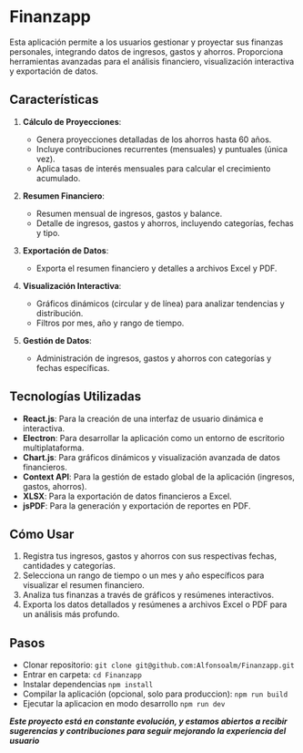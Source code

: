 # Finanzapp

Esta aplicación permite a los usuarios gestionar y proyectar sus finanzas personales, integrando datos de ingresos, gastos y ahorros. Proporciona herramientas avanzadas para el análisis financiero, visualización interactiva y exportación de datos.

## Características
1. **Cálculo de Proyecciones**:
   - Genera proyecciones detalladas de los ahorros hasta 60 años.
   - Incluye contribuciones recurrentes (mensuales) y puntuales (única vez).
   - Aplica tasas de interés mensuales para calcular el crecimiento acumulado.

2. **Resumen Financiero**:
   - Resumen mensual de ingresos, gastos y balance.
   - Detalle de ingresos, gastos y ahorros, incluyendo categorías, fechas y tipo.

3. **Exportación de Datos**:
   - Exporta el resumen financiero y detalles a archivos Excel y PDF.

4. **Visualización Interactiva**:
   - Gráficos dinámicos (circular y de línea) para analizar tendencias y distribución.
   - Filtros por mes, año y rango de tiempo.

5. **Gestión de Datos**:
   - Administración de ingresos, gastos y ahorros con categorías y fechas específicas.

## Tecnologías Utilizadas
- **React.js**: Para la creación de una interfaz de usuario dinámica e interactiva.
- **Electron**: Para desarrollar la aplicación como un entorno de escritorio multiplataforma.
- **Chart.js**: Para gráficos dinámicos y visualización avanzada de datos financieros.
- **Context API**: Para la gestión de estado global de la aplicación (ingresos, gastos, ahorros).
- **XLSX**: Para la exportación de datos financieros a Excel.
- **jsPDF**: Para la generación y exportación de reportes en PDF.

## Cómo Usar
1. Registra tus ingresos, gastos y ahorros con sus respectivas fechas, cantidades y categorías.
2. Selecciona un rango de tiempo o un mes y año específicos para visualizar el resumen financiero.
3. Analiza tus finanzas a través de gráficos y resúmenes interactivos.
4. Exporta los datos detallados y resúmenes a archivos Excel o PDF para un análisis más profundo.

## Pasos
- Clonar repositorio: 
`git clone git@github.com:Alfonsoalm/Finanzapp.git`
- Entrar en carpeta:
`cd Finanzapp`
- Instalar dependencias
`npm install`
- Compilar la aplicación (opcional, solo para produccion):
`npm run build`
- Ejecutar la aplicacion en modo desarrollo
`npm run dev`

***Este proyecto está en constante evolución, y estamos abiertos a recibir sugerencias y contribuciones para seguir mejorando la experiencia del usuario***

